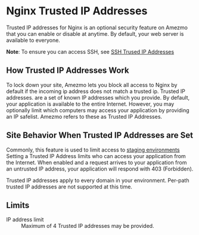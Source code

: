 #  Nginx Trusted IP Addresses

Trusted IP addresses for Nginx is an optional security feature on Amezmo that you can enable or disable at anytime. 
By default, your web server is available to everyone.

<div class="alert alert-info">
    <b>Note</b>: To ensure you can access SSH, see <a href="/docs/instances/trusted-ip-addresses">SSH Trused IP Addresses</a>
</div>


## How Trusted IP Addresses Work

To lock down your site, Amezmo lets you block all access to Nginx by default 
if the incoming ip address does not match a trusted ip. 
Trusted IP addresses. are a set of known IP addresses which you provide. 
By default, your application is available to the entire Internet.
However, you may optionally limit which computers may access your application
by providing an IP safelist. Amezmo refers to these as Trusted IP Addresses. 

## Site Behavior When Trusted IP Addresses are Set

Commonly, this feature is used to limit access to [staging environments](/docs/environments) Setting
a Trusted IP Address limits who can access your application from the Internet. When enabled and a request arrives
to your application from an untrusted IP address, your application will respond with 403 (Forbidden).

Trusted IP addresses apply to every domain in your environment. Per-path trusted IP addresses are not supported
at this time.

## Limits

<dl>
    <dt>IP address limit</dt>
    <dd>Maximum of 4 Trusted IP addresses may be provided.</dd>
</dl>
